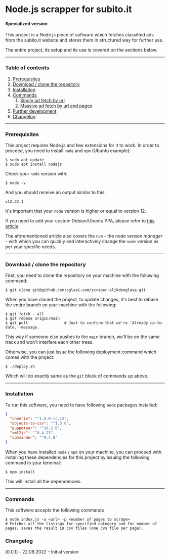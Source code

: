 # Node.js scrapper for subito.it
#### Specialized version
 
This project is a Node.js piece of software which fetches classified ads from the subito.it website and stores them in structured way for further use.

The entire project, its setup and its use is covered on the sections below.

---

### Table of contents

1. [Prerequisites](#prerequisites)
2. [Download / clone the repository](#download--clone-the-repository)
3. [Installation](#installation)
4. [Commands](#commands)
   1. [Single ad fetch by url](#single-ad-fetch-by-url)
   2. [ Massive ad fetch by url and pages](#massive-ad-fetch-by-url-and-pages)
5. [Further development](#further-development)
6. [Changelog](#changelog)
---

### Prerequisites

This project requires Node.js and few extensions for it to work. In order to proceed, you need to install `node` and `npm` (Ubuntu example):

```shell
$ sudo apt update
$ sudo apt install nodejs
```

Check your `node` version with:

```shell
$ node -v
```

And you should receive an output similar to this:

```shell
v12.22.1
```

It's important that your `node` version is higher or equal to version 12.

If you need to add your custom Debian/Ubuntu PPA, please refer to [this article](https://www.digitalocean.com/community/tutorials/how-to-install-node-js-on-ubuntu-20-04).

The aforementioned article also covers the `nvm` - the _node version manager_ - with which you can quickly and interactively change the `node` version as per your specific needs.

---

### Download / clone the repository

First, you need to clone the repository on your machine with the following command:

```shell
$ git clone git@github.com:oglasi-com/scraper-klikdooglasa.git
```
When you have cloned the project, to update changes, it's best to rebase the entire branch on your machine with the following:

```shell
$ git fetch --all
$ git rebase origin/main
$ git pull                # Just to confirm that we're 'Already up-to-date.'-message.
```

This way if someone else pushes to the `main` branch, we'll be on the same track and won't interfere each other trees.

Otherwise, you can just issue the following deployment command which comes with the project:

```shell
$ ./deploy.sh
```

Which will do exactly same as the `git` block of commands up above.

---

### Installation

To run this software, you need to have following `node` packages installed:

```json
{
  "cheerio": "^1.0.0-rc.12",
  "objects-to-csv": "^1.3.6",
  "puppeteer": "^16.2.0",
  "xml2js": "^0.4.23",
  "commander": "^9.4.0"
}
```

When you have installed `node` / `npm` on your machine, you can
proceed with installing these dependencies for this project by
issuing the following command in your terminal:

```shell
$ npm install
```
This will install all the dependencies.


---

### Commands

This software accepts the following commands

```shell
$ node index.js -u <url> -p <number of pages to scrape>
# Fetches all the listings for specified category and for number of pages, saves the result in csv files (one cvs file per page).
```

### Changelog
[0.0.1] - 22.08.2022 - Initial version
